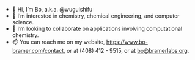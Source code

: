 - 👋 Hi, I’m Bo, a.k.a. @wuguishifu
- 👀 I’m interested in chemistry, chemical engineering, and computer science.
- 💞️ I’m looking to collaborate on applications involving computational chemistry.
- 📫 You can reach me on my website, https://www.bo-bramer.com/contact, or at (408) 412 - 9515, or at bo@bramerlabs.org.

